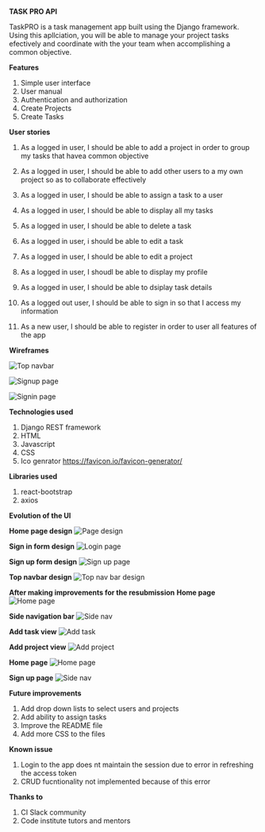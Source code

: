 **TASK PRO API**

TaskPRO is a task management app built using the Django framework. Using this apllciation, you will be able to manage your project tasks efectively and coordinate with the your team when accomplishing a common objective.


**Features**
1. Simple user interface
2. User manual
3. Authentication and authorization
4. Create Projects
5. Create Tasks

**User stories**

1. As a logged in user, I should be able to add a project in order to group my tasks that havea  common objective

2. As a logged in user, I should be able to add other users to a my own project so as to collaborate effectively

3. As a logged in user, I should be able to assign a task to a user

4. As a logged in user, I should be able to display all my tasks 

5. As a logged in user, I should be able to delete a task

6. As a logged in user, i should be able to edit a task

7. As a logged in user, I should be able to edit a project

8. As a logged in user, I shoudl be able to display my profile

9. As a logged in user, I should be able to dsiplay task details

10. As a logged out user, I should be able to sign in so that I access my information

11. As a new user, I should be able to register in order to user all features of the app

**Wireframes**

![Top navbar](https://res.cloudinary.com/dr7uvhdmd/image/upload/v1705022457/taskpro/wireframes/top_navbar_wireframe_ngbbqm.png)

![Signup page](https://res.cloudinary.com/dr7uvhdmd/image/upload/v1705022457/taskpro/wireframes/signup_wireframe_zm5rxz.png)

![Signin page](https://res.cloudinary.com/dr7uvhdmd/image/upload/v1705022457/taskpro/wireframes/signin_wireframe_x8fcoj.png)


**Technologies used**
1. Django REST framework
2. HTML
3. Javascript
4. CSS
5. Ico genrator https://favicon.io/favicon-generator/ 


**Libraries used**
1. react-bootstrap
2. axios

**Evolution of the UI**

**Home page design**
![Page design](https://res.cloudinary.com/dr7uvhdmd/image/upload/v1705632445/taskpro/page_area_wireframe_adryuw.png)

**Sign in form design**
![Login page](https://res.cloudinary.com/dr7uvhdmd/image/upload/v1705632444/taskpro/signin_wireframe_cunai8.png)

**Sign up form design**
![Sign up page](https://res.cloudinary.com/dr7uvhdmd/image/upload/v1705632444/taskpro/signup_wireframe_rssaam.png)

**Top navbar design**
![Top nav bar design](https://res.cloudinary.com/dr7uvhdmd/image/upload/v1705632444/taskpro/top_navbar_wireframe_hvggy8.png)


**After making improvements for the resubmission**
**Home page**
![Home page](https://res.cloudinary.com/dr7uvhdmd/image/upload/v1698550264/taskpro/home_page_c46j8p.jpg)

**Side navigation bar**
![Side nav](https://res.cloudinary.com/dr7uvhdmd/image/upload/v1698550264/taskpro/side_nav_b7sbb3.jpg)

**Add task view**
![Add task](https://res.cloudinary.com/dr7uvhdmd/image/upload/v1698550264/taskpro/add_task_jew9hp.jpg)

**Add project view**
![Add project](https://res.cloudinary.com/dr7uvhdmd/image/upload/v1698550264/taskpro/add_project_ferulr.jpg)


**Home page**
![Home page](https://res.cloudinary.com/dr7uvhdmd/image/upload/v1705632444/taskpro/new_top_nav_xj0vb6.png)

**Sign up page**
![Side nav](https://res.cloudinary.com/dr7uvhdmd/image/upload/v1705632444/taskpro/sing_up_new_lstc2q.png)

**Future improvements**
1. Add drop down lists to select users and projects
2. Add ability to assign tasks
3. Improve the README file
4. Add more CSS to the files

**Known issue**
1. Login to the app does nt maintain the session due to error in refreshing the access token
2. CRUD fucntionality not implemented because of this error

**Thanks to**
1. CI Slack community
2. Code institute tutors and mentors